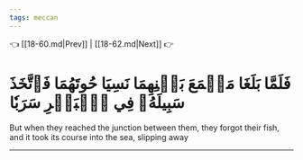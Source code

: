 ```yaml
---
tags: meccan
---
```


👈 [[18-60.md|Prev]] | [[18-62.md|Next]] 👉

# فَلَمَّا بَلَغَا مَجۡمَعَ بَيۡنِهِمَا نَسِيَا حُوتَهُمَا فَٱتَّخَذَ سَبِيلَهُۥ فِي ٱلۡبَحۡرِ سَرَبٗا

But when they reached the junction between them, they forgot their fish, and it took its course into the sea, slipping away

---

